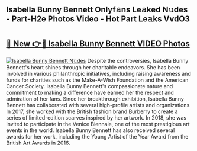 ## Isabella Bunny Bennett Onlyf𝚊ns Le𝚊ked N𝚞des - Part-H2e Photos Video - Hot Part Le𝚊ks VvdO3

# <h2><a href="http://ac32864.deff.icu/?id=Isabella+Bunny+Bennett">🔗 New 👉🔴 Isabella Bunny Bennett VIDEO Photos</a></h2>

[![Isabella Bunny Bennett N𝚞des](https://i.imgur.com/rIISA9y.gif)](http://ac32864.deff.icu/?id=Isabella+Bunny+Bennett)
Despite the controversies, Isabella Bunny Bennett's heart shines through her charitable endeavors. She has been involved in various philanthropic initiatives, including raising awareness and funds for charities such as the Make-A-Wish Foundation and the American Cancer Society. Isabella Bunny Bennett's compassionate nature and commitment to making a difference have earned her the respect and admiration of her fans. Since her breakthrough exhibition, Isabella Bunny Bennett has collaborated with several high-profile artists and organizations. In 2017, she worked with the British fashion brand Burberry to create a series of limited-edition scarves inspired by her artwork. In 2018, she was invited to participate in the Venice Biennale, one of the most prestigious art events in the world. Isabella Bunny Bennett has also received several awards for her work, including the Young Artist of the Year Award from the British Art Awards in 2016.
